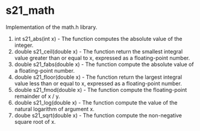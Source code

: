 # s21_math
  Implementation of the math.h library.

  01. int s21_abs(int x)
    - The function computes the absolute value of the integer.
  05. double s21_ceil(double x)
    - The function return the smallest integral value greater than or equal to x,
    expressed as a floating-point number.  
  08. double s21_fabs(double x)
    - The function compute the absolute value of a floating-point number.
  09. double s21_floor(double x)
    - The function return the largest integral value less than or equal to x,
    expressed as a floating-point number.  
  10. double s21_fmod(double x)
    - The function compute the floating-point remainder of x / y.  
  11. double s21_log(double x)
    - The function compute the value of the natural logarithm of argument x. 
  14. doube s21_sqrt(double x)
    - The function compute the non-negative square root of x.
